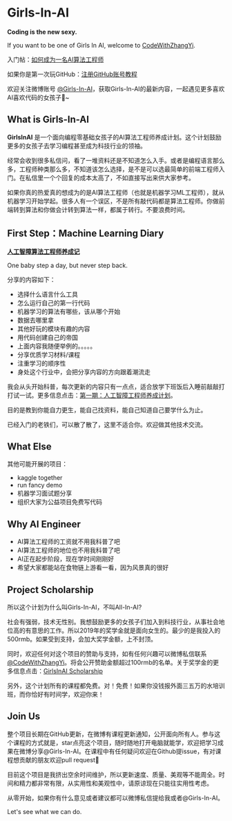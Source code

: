 # Girls-In-AI
**Coding is the new sexy.** 

If you want to be one of Girls In AI, welcome to [CodeWithZhangYi](https://m.weibo.cn/profile/3340707810).

入门帖：[如何成为一名AI算法工程师](https://m.weibo.cn/status/4289240508237933?)

如果你是第一次玩GitHub：[注册GitHub账号教程](https://github.com/YZHANG1270/Girls-In-AI/blob/master/sign_up_github/README.md)

欢迎关注微博账号 [@Girls-In-AI](https://m.weibo.cn/profile/2650740963)，获取Girls-In-AI的最新内容，一起遇见更多喜欢AI喜欢代码的女孩子🙌~



## What is Girls-In-AI

**GirlsInAI** 是一个面向编程零基础女孩子的AI算法工程师养成计划。这个计划鼓励更多的女孩子去学习编程甚至成为科技行业的领袖。

经常会收到很多私信问，看了一堆资料还是不知道怎么入手。或者是编程语言那么多，工程师种类那么多，不知道该怎么选择，是不是可以选最简单的前端工程师入门。在私信里一个个回复的成本太高了，不如直接写出来供大家参考。

如果你真的热爱真的想成为的是AI算法工程师（也就是机器学习ML工程师），就从机器学习开始学起。很多人有一个误区，不是所有敲代码都是算法工程师。你做前端转到算法和你做会计转到算法一样，都属于转行。不要浪费时间。



## First Step：Machine Learning Diary

[**人工智障算法工程师养成记**](https://github.com/YZHANG1270/Girls-In-AI/tree/master/machine_learning_diary)

One baby step a day, but never step back.

分享的内容如下：

- 选择什么语言什么工具
- 怎么运行自己的第一行代码
- 机器学习的算法有哪些，该从哪个开始
- 数据去哪里拿
- 其他好玩的模块有趣的内容
- 用代码创建自己的帝国
- 上面内容我随便举例的。。。。。
- 分享优质学习材料/课程
- 注重学习的顺序性
- 身处这个行业中，会把分享内容的方向跟着潮流走

我会从头开始科普，每次更新的内容只有一点点，适合放学下班饭后入睡前敲敲打打试一试。更多信息点击：[第一期：人工智障工程师养成计划](https://github.com/YZHANG1270/Girls-In-AI/blob/master/machine_learning_diary/README.md)。

目的是教到你能自力更生，能自己找资料，能自己知道自己要学什么为止。

已经入门的老铁们，可以散了散了，这里不适合你。欢迎做其他技术交流。



## What Else

其他可能开展的项目：

- kaggle together
- run fancy demo
- 机器学习面试题分享
- 组织大家为公益项目免费写代码



## Why AI Engineer

- AI算法工程师的工资就不用我科普了吧
- AI算法工程师的地位也不用我科普了吧
- AI正在起步阶段，现在学时间刚刚好
- 希望大家都能站在食物链上游看一看，因为风景真的很好



## Project Scholarship

所以这个计划为什么叫Girls-In-AI，不叫All-In-AI?

社会有强弱，技术无性别。我想鼓励更多的女孩子们加入到科技行业，从事社会地位高的有意思的工作。所以2019年的奖学金就是面向女生的。最少的是我投入的500rmb。如果受到支持，会加大奖学金额，上不封顶。

同时，欢迎任何对这个项目的赞助与支持，如有任何兴趣可以微博私信联系[@CodeWithZhangYi](https://m.weibo.cn/profile/3340707810)。将会公开赞助金额超过100rmb的名单。关于奖学金的更多信息点击：[GirlsInAI Scholarship](https://github.com/YZHANG1270/Girls-In-AI/blob/master/scholarship/README.md)

另外，这个计划所有的课程都免费。对！免费！如果你没钱报外面三五万的水培训班，而你恰好有时间学，欢迎你来！



## Join Us

整个项目长期在GitHub更新，在微博有课程更新通知，公开面向所有人。参与这个课程的方式就是，star点亮这个项目，随时随地打开电脑就能学，欢迎把学习成果在微博分享@Girls-In-AI。在课程中有任何疑问欢迎在Github提issue，有对课程想贡献的朋友欢迎pull request👧

目前这个项目是我挤出空余时间维护，所以更新速度、质量、美观等不能周全。时间和精力都非常有限，从实用性和美观性中，请原谅现在只能往实用性考虑。

从零开始，如果你有什么意见或者建议都可以微博私信提给我或者@Girls-In-AI。

Let's see what we can do.
